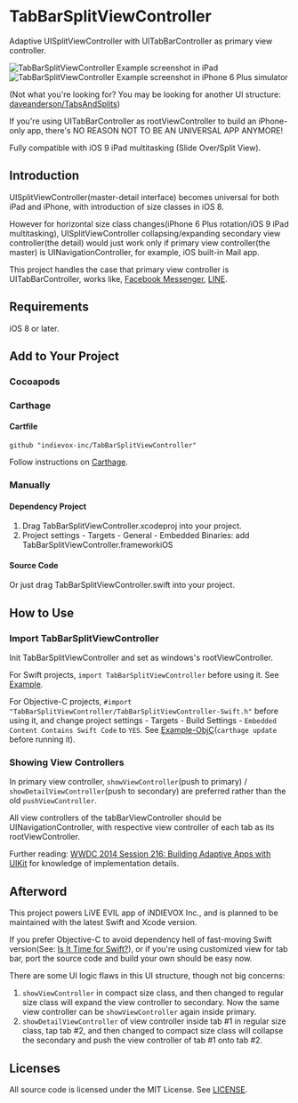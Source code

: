 # TabBarSplitViewController

Adaptive UISplitViewController with UITabBarController as primary view controller.

![TabBarSplitViewController Example screenshot in iPad](https://cloud.githubusercontent.com/assets/2727287/13274879/efb9f8f2-dae9-11e5-8510-f683d4381fe0.PNG)
![TabBarSplitViewController Example screenshot in iPhone 6 Plus simulator](https://cloud.githubusercontent.com/assets/2727287/13249103/3bc6a4ee-da5d-11e5-8d41-567a0946e29e.PNG)

(Not what you're looking for? You may be looking for another UI structure: [daveanderson/TabsAndSplits](https://github.com/daveanderson/TabsAndSplits))

If you're using UITabBarController as rootViewController to build an iPhone-only app, there's NO REASON NOT TO BE AN UNIVERSAL APP ANYMORE!

Fully compatible with iOS 9 iPad multitasking (Slide Over/Split View).

## Introduction

UISplitViewController(master-detail interface) becomes universal for both iPad and iPhone, with introduction of size classes in iOS 8.

However for horizontal size class changes(iPhone 6 Plus rotation/iOS 9 iPad multitasking), UISplitViewController collapsing/expanding secondary view controller(the detail) would just work only if primary view controller(the master) is UINavigationController, for example, iOS built-in Mail app.

This project handles the case that primary view controller is UITabBarController, works like, [Facebook Messenger](https://itunes.apple.com/app/id454638411?mt=8), [LINE](https://itunes.apple.com/app/id443904275?mt=8).

## Requirements 

iOS 8 or later. 

## Add to Your Project

### Cocoapods

### Carthage

#### Cartfile
```
github "indievox-inc/TabBarSplitViewController"
```

Follow instructions on [Carthage](https://github.com/Carthage/Carthage).

### Manually

#### Dependency Project

1. Drag TabBarSplitViewController.xcodeproj into your project.
2. Project settings - Targets - General - Embedded Binaries: add TabBarSplitViewController.frameworkiOS

#### Source Code

Or just drag TabBarSplitViewController.swift into your project.

## How to Use

### Import TabBarSplitViewController

Init TabBarSplitViewController and set as windows's rootViewController. 

For Swift projects, `import TabBarSplitViewController` before using it. See [Example](https://github.com/indievox-inc/TabBarSplitViewController/tree/master/Example/TabBarSplitViewControllerDemo).

For Objective-C projects, `#import "TabBarSplitViewController/TabBarSplitViewController-Swift.h"` before using it, and change project settings - Targets - Build Settings - `Embedded Content Contains Swift Code` to `YES`. See [Example-ObjC](https://github.com/indievox-inc/TabBarSplitViewController/tree/master/Example/TabBarSplitViewControllerDemo-ObjC)(`carthage update` before running it).

### Showing View Controllers

In primary view controller, `showViewController`(push to primary) / `showDetailViewController`(push to secondary) are preferred rather than the old `pushViewController`. 

All view controllers of the tabBarViewController should be UINavigationController, with respective view controller of each tab as its rootViewController.

Further reading: [WWDC 2014 Session 216: Building Adaptive Apps with UIKit](https://developer.apple.com/videos/play/wwdc2014/216) for knowledge of implementation details.

## Afterword

This project powers LiVE EVIL app of iNDIEVOX Inc., and is planned to be maintained with the latest Swift and Xcode version.

If you prefer Objective-C to avoid dependency hell of fast-moving Swift version(See: [Is It Time for Swift?](https://realm.io/news/ben-sandofsky-time-for-swift)), or if you're using customized view for tab bar, port the source code and build your own should be easy now.

There are some UI logic flaws in this UI structure, though not big concerns:

1. `showViewController` in compact size class, and then changed to regular size class will expand the view controller to secondary. Now the same view controller can be `showViewController` again inside primary.
2. `showDetailViewController` of view controller inside tab #1 in regular size class, tap tab #2, and then changed to compact size class will collapse the secondary and push the view controller of tab #1 onto tab #2.

## Licenses

All source code is licensed under the MIT License. See [LICENSE](https://github.com/indievox-inc/TabBarSplitViewController/blob/master/LICENSE).

